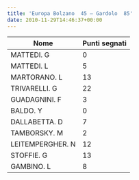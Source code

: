 ```yaml
---
title: 'Europa Bolzano  45 – Gardolo  85'
date: 2010-11-29T14:46:37+00:00
---
```

| **Nome** | **Punti segnati** |
| -------- | ----------------- |
| MATTEDI. G | 0 |
| MATTEDI. L | 5 |
| MARTORANO. L | 13 |
| TRIVARELLI. G | 22 |
| GUADAGNINI. F | 3 |
| BALDO. Y | 0 |
| DALLABETTA. D | 7 |
| TAMBORSKY. M | 2 |
| LEITEMPERGHER. N | 12 |
| STOFFIE. G | 13 |
| GAMBINO. L | 8 |
